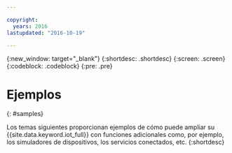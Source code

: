 ```yaml
---

copyright:
  years: 2016
lastupdated: "2016-10-19"

---
```


{:new_window: target="_blank"}
{:shortdesc: .shortdesc}
{:screen: .screen}
{:codeblock: .codeblock}
{:pre: .pre}

# Ejemplos
{: #samples}

Los temas siguientes proporcionan ejemplos de cómo puede ampliar su {{site.data.keyword.iot_full}} con funciones adicionales como, por ejemplo, los simuladores de dispositivos, los servicios conectados, etc.
{:shortdesc}
